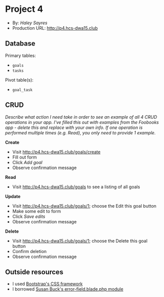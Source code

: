 # Project 4
+ By: *Haley Sayres*
+ Production URL: <http://p4.hcs-dwa15.club>

## Database

Primary tables:
  + `goals`
  + `tasks`
  
Pivot table(s):
  + `goal_task`


## CRUD
*Describe what action I need take in order to see an example of all 4 CRUD operations in your app. I've filled this out with examples from the Foobooks app - delete this and replace with your own info. If one operation is performed multiple times (e.g. Read), you only need to provide 1 example.*

__Create__
  + Visit <http://p4.hcs-dwa15.club/goals/create>
  + Fill out form
  + Click *Add goal*
  + Observe confirmation message
  
__Read__
  + Visit <http://p4.hcs-dwa15.club/goals> to see a listing of all goals
  
__Update__
  + Visit <http://p4.hcs-dwa15.club/goals/1>; choose the Edit this goal button
  + Make some edit to form
  + Click *Save edits*
  + Observe confirmation message
  
__Delete__
  + Visit <http://p4.hcs-dwa15.club/goals/1>; choose the Delete this goal button
  + Confirm deletion
  + Observe confirmation message

## Outside resources
+ I used [Bootstrap's CSS framework](https://getbootstrap.com/)
+ I borrowed [Susan Buck's error-field.blade.php module](https://github.com/susanBuck/foobooks/blob/master/resources/views/modules/error-field.blade.php) 

